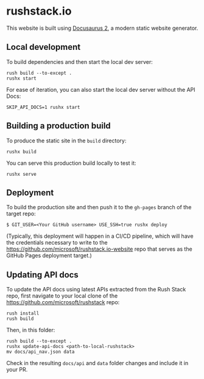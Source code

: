 # rushstack.io

This website is built using [Docusaurus 2](https://docusaurus.io/), a modern static website generator.

## Local development

To build dependencies and then start the local dev server:

```
rush build --to-except .
rushx start
```

For ease of iteration, you can also start the local dev server without the API Docs:

```
SKIP_API_DOCS=1 rushx start
```

## Building a production build

To produce the static site in the `build` directory:

```
rushx build
```

You can serve this production build locally to test it:

```
rushx serve
```

## Deployment

To build the production site and then push it to the `gh-pages` branch of the target repo:

```
$ GIT_USER=<Your GitHub username> USE_SSH=true rushx deploy
```

(Typically, this deployment will happen in a CI/CD pipeline, which will have the credentials
necessary to write to the https://github.com/microsoft/rushstack.io-website repo that serves as the
GitHub Pages deployment target.)

## Updating API docs

To update the API docs using latest APIs extracted from the Rush Stack repo, first navigate
to your local clone of the https://github.com/microsoft/rushstack repo:

```
rush install
rush build
```

Then, in this folder:

```
rush build --to-except .
rushx update-api-docs <path-to-local-rushstack>
mv docs/api_nav.json data
```

Check in the resulting `docs/api` and `data` folder changes and include it in your PR.
